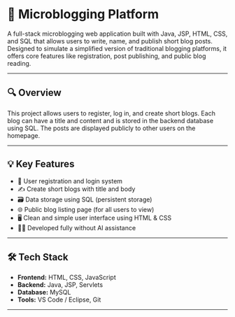 # 📝 Microblogging Platform

A full-stack microblogging web application built with Java, JSP, HTML, CSS, and SQL that allows users to write, name, and publish short blog posts. Designed to simulate a simplified version of traditional blogging platforms, it offers core features like registration, post publishing, and public blog reading.



---

## 🔍 Overview

This project allows users to register, log in, and create short blogs. Each blog can have a title and content and is stored in the backend database using SQL. The posts are displayed publicly to other users on the homepage.

---

## 💡 Key Features

- 🧾 User registration and login system  
- ✍️ Create short blogs with title and body  
- 🗃️ Data storage using SQL (persistent storage)  
- 🌐 Public blog listing page (for all users to view)  
- 🖥️ Clean and simple user interface using HTML & CSS  
- 🧑‍💻 Developed fully without AI assistance

---

## 🛠️ Tech Stack

- **Frontend:** HTML, CSS, JavaScript  
- **Backend:** Java, JSP, Servlets  
- **Database:** MySQL  
- **Tools:** VS Code / Eclipse, Git

---
